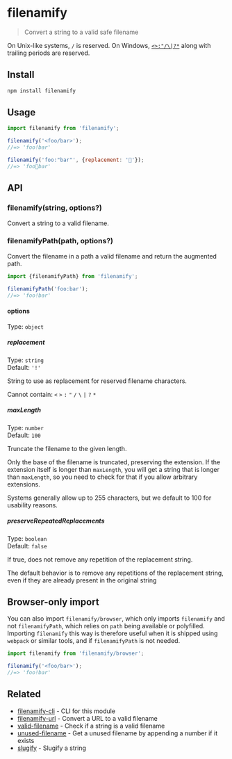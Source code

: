 # filenamify

> Convert a string to a valid safe filename

On Unix-like systems, `/` is reserved. On Windows, [`<>:"/\|?*`](http://msdn.microsoft.com/en-us/library/aa365247%28VS.85%29#naming_conventions) along with trailing periods are reserved.

## Install

```sh
npm install filenamify
```

## Usage

```js
import filenamify from 'filenamify';

filenamify('<foo/bar>');
//=> 'foo!bar'

filenamify('foo:"bar"', {replacement: '🐴'});
//=> 'foo🐴bar'
```

## API

### filenamify(string, options?)

Convert a string to a valid filename.

### filenamifyPath(path, options?)

Convert the filename in a path a valid filename and return the augmented path.

```js
import {filenamifyPath} from 'filenamify';

filenamifyPath('foo:bar');
//=> 'foo!bar'
```

#### options

Type: `object`

##### replacement

Type: `string`\
Default: `'!'`

String to use as replacement for reserved filename characters.

Cannot contain: `<` `>` `:` `"` `/` `\` `|` `?` `*`

##### maxLength

Type: `number`\
Default: `100`

Truncate the filename to the given length.

Only the base of the filename is truncated, preserving the extension. If the extension itself is longer than `maxLength`, you will get a string that is longer than `maxLength`, so you need to check for that if you allow arbitrary extensions.

Systems generally allow up to 255 characters, but we default to 100 for usability reasons.

##### preserveRepeatedReplacements

Type: `boolean`\
Default: `false`

If true, does not remove any repetition of the replacement string.

The default behavior is to remove any repetitions of the replacement string, even if they are already present in the original string

## Browser-only import

You can also import `filenamify/browser`, which only imports `filenamify` and not `filenamifyPath`, which relies on `path` being available or polyfilled. Importing `filenamify` this way is therefore useful when it is shipped using `webpack` or similar tools, and if `filenamifyPath` is not needed.

```js
import filenamify from 'filenamify/browser';

filenamify('<foo/bar>');
//=> 'foo!bar'
```

## Related

- [filenamify-cli](https://github.com/sindresorhus/filenamify-cli) - CLI for this module
- [filenamify-url](https://github.com/sindresorhus/filenamify-url) - Convert a URL to a valid filename
- [valid-filename](https://github.com/sindresorhus/valid-filename) - Check if a string is a valid filename
- [unused-filename](https://github.com/sindresorhus/unused-filename) - Get a unused filename by appending a number if it exists
- [slugify](https://github.com/sindresorhus/slugify) - Slugify a string
